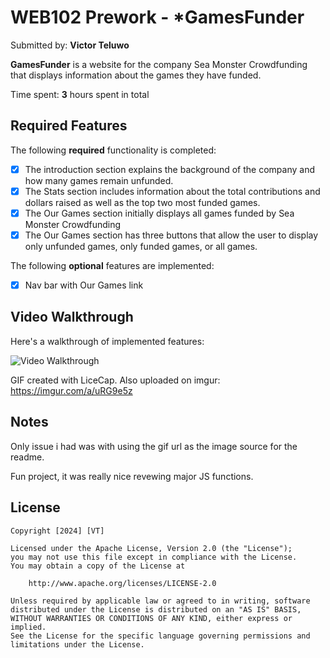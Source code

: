 # WEB102 Prework - *GamesFunder

Submitted by: **Victor Teluwo**

**GamesFunder** is a website for the company Sea Monster Crowdfunding that displays information about the games they have funded.

Time spent: **3** hours spent in total

## Required Features

The following **required** functionality is completed:

* [x] The introduction section explains the background of the company and how many games remain unfunded.
* [x] The Stats section includes information about the total contributions and dollars raised as well as the top two most funded games.
* [x] The Our Games section initially displays all games funded by Sea Monster Crowdfunding
* [x] The Our Games section has three buttons that allow the user to display only unfunded games, only funded games, or all games.

The following **optional** features are implemented:

* [x] Nav bar with Our Games link

## Video Walkthrough

Here's a walkthrough of implemented features:

<img src='./assets/prework.gif' title='Video Walkthrough' width='' alt='Video Walkthrough' />

<!-- Replace this with whatever GIF tool you used! -->
GIF created with LiceCap. Also uploaded on imgur: https://imgur.com/a/uRG9e5z 
<!-- Recommended tools:
[Kap](https://getkap.co/) for macOS
[ScreenToGif](https://www.screentogif.com/) for Windows
[peek](https://github.com/phw/peek) for Linux. -->

## Notes
Only issue i had was with using the gif url as the image source for the readme.

Fun project, it was really nice revewing major JS functions. 

## License

    Copyright [2024] [VT]

    Licensed under the Apache License, Version 2.0 (the "License");
    you may not use this file except in compliance with the License.
    You may obtain a copy of the License at

        http://www.apache.org/licenses/LICENSE-2.0

    Unless required by applicable law or agreed to in writing, software
    distributed under the License is distributed on an "AS IS" BASIS,
    WITHOUT WARRANTIES OR CONDITIONS OF ANY KIND, either express or implied.
    See the License for the specific language governing permissions and
    limitations under the License.
